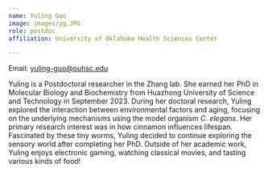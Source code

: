 ```yaml
---
name: Yuling Guo
image: images/yg.JPG
role: postdoc
affiliation: University of Oklahoma Health Sciences Center

---
```

Email: yuling-guo@ouhsc.edu

Yuling is a Postdoctoral researcher in the Zhang lab. She earned her PhD in Molecular Biology and Biochemistry from Huazhong University of Science and Technology in September 2023. During her doctoral research, Yuling explored the interaction between environmental factors and aging, focusing on the underlying mechanisms using the model organism *C. elegans*. Her primary research interest was in how cinnamon influences lifespan. Fascinated by these tiny worms, Yuling decided to continue exploring the sensory world after completing her PhD. Outside of her academic work, Yuling enjoys electronic gaming, watching classical movies, and tasting various kinds of food!
